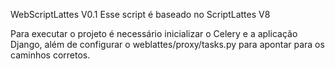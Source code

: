 WebScriptLattes V0.1
Esse script é baseado no ScriptLattes V8

Para executar o projeto é necessário inicializar o Celery e a aplicação Django, além de configurar o weblattes/proxy/tasks.py para apontar para os caminhos corretos.